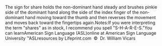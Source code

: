The sign for share holds the non-dominant hand steady and brushes 
			pinkie side of the dominant hand along the side of the index finger 
			of the non-dominant hand moving toward the thumb and then reverses 
			the movement and moves back toward the fingertips again.Notes:If you were interpreting the term "shares" as in stock, I recommend 
			you spell "S-H-A-R-E-S."You can learnAmerican Sign Language (ASL)online at American Sign Language University ™ASLresources by Lifeprint.com  ©  Dr. William Vicars